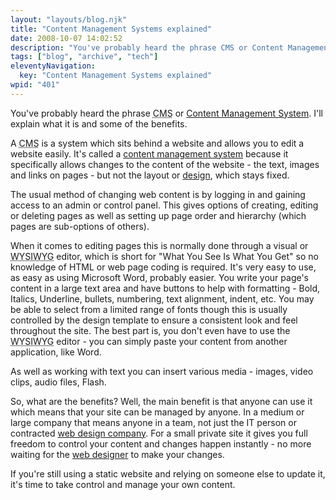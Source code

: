 ```yaml
---
layout: "layouts/blog.njk"
title: "Content Management Systems explained"
date: 2008-10-07 14:02:52
description: "You've probably heard the phrase CMS or Content Management System. I'll explain what it is and some of the benefits"
tags: ["blog", "archive", "tech"]
eleventyNavigation:
  key: "Content Management Systems explained"
wpid: "401"
---
```


You've probably heard the phrase <abbr title="Content Management System">CMS</abbr> or <a href="https://www.chris-smith-web.com/wp/?page_id=9" target="_self">Content Management System</a>. I'll explain what it is and some of the benefits.

A <abbr title="Content Management System">CMS</abbr> is a system which sits behind a website and allows you to edit a website easily. It's called a <a href="https://www.chris-smith-web.com/wp/?page_id=9" target="_blank">content management system</a> because it specifically allows changes to the content of the website - the text, images and links on pages - but not the layout or <a href="https://www.chris-smith-web.com/wp/?page_id=9" target="_blank">design</a>, which stays fixed.

The usual method of changing web content is by logging in and gaining access to an admin or control panel. This gives options of creating, editing or deleting pages as well as setting up page order and hierarchy (which pages are sub-options of others).

When it comes to editing pages this is normally done through a visual or <abbr title="What You See Is What You Get">WYSIWYG</abbr> editor, which is short for "What You See Is What You Get" so no knowledge of HTML or web page coding is required. It's very easy to use, as easy as using Microsoft Word, probably easier. You write your page's content in a large text area and have buttons to help with formatting - Bold, Italics, Underline, bullets, numbering, text alignment, indent, etc. You may be able to select from a limited range of fonts though this is usually controlled by the design template to ensure a consistent look and feel throughout the site. The best part is, you don't even have to use the <abbr title="What You See Is What You Get">WYSIWYG</abbr> editor - you can simply paste your content from another application, like Word.

As well as working with text you can insert various media - images, video clips, audio files, Flash.

So, what are the benefits? Well, the main benefit is that anyone can use it which means that your site can be managed by anyone. In a medium or large company that means anyone in a team, not just the IT person or contracted <a href="https://www.chris-smith-web.com/wp" target="_self">web design company</a>. For a small private site it gives you full freedom to control your content and changes happen instantly - no more waiting for the <a href="https://www.chris-smith-web.com/wp" target="_self">web designer</a> to make your changes.

If you're still using a static website and relying on someone else to update it, it's time to take control and manage your own content.
